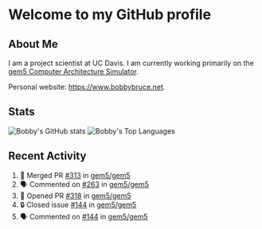# Welcome to my GitHub profile

## About Me

I am a project scientist at UC Davis. I am currently working primarily on the [gem5 Computer Architecture Simulator](https://github.com/gem5).

Personal website: <https://www.bobbybruce.net>.

## Stats

![Bobby's GitHub stats](https://github-readme-stats.vercel.app/api?username=bobbyrbruce&show_icons=true&theme=responsive&include_all_commits=true&count_private=true&show=reviews&disable_animations=true)
![Bobby's Top Languages ](https://github-readme-stats.vercel.app/api/top-langs/?username=bobbyrbruce&layout=compact&theme=responsive&count_private=true&langs_count=10&disable_animations=true)

## Recent Activity

<!--START_SECTION:activity-->
1. 🎉 Merged PR [#313](https://github.com/gem5/gem5/pull/313) in [gem5/gem5](https://github.com/gem5/gem5)
2. 🗣 Commented on [#263](https://github.com/gem5/gem5/pull/263#issuecomment-1718505145) in [gem5/gem5](https://github.com/gem5/gem5)
3. 💪 Opened PR [#318](https://github.com/gem5/gem5/pull/318) in [gem5/gem5](https://github.com/gem5/gem5)
4. 🔒 Closed issue [#144](https://github.com/gem5/gem5/issues/144) in [gem5/gem5](https://github.com/gem5/gem5)
5. 🗣 Commented on [#144](https://github.com/gem5/gem5/issues/144#issuecomment-1718493620) in [gem5/gem5](https://github.com/gem5/gem5)
<!--END_SECTION:activity-->
